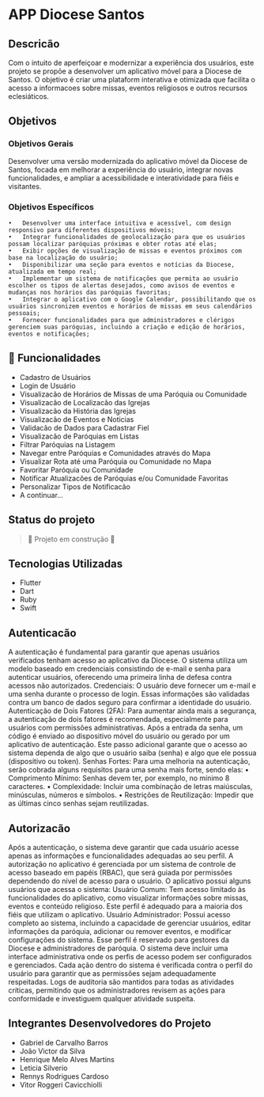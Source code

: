 # APP Diocese Santos

## Descricão
Com o intuito de aperfeiçoar e modernizar a experiência dos usuários, este projeto se propõe a desenvolver um aplicativo móvel para a Diocese de Santos. O objetivo é criar uma plataform interativa e otimizada que facilita o acesso a informacoes sobre missas, eventos religiosos e outros recursos eclesiáticos.

## Objetivos
### Objetivos Gerais
Desenvolver uma versão modernizada do aplicativo móvel da Diocese de Santos, focada em melhorar a experiência do usuário, integrar novas funcionalidades, e ampliar a acessibilidade e interatividade para fiéis e visitantes.

### Objetivos Específicos
    •	Desenvolver uma interface intuitiva e acessível, com design responsivo para diferentes dispositivos móveis;
    •	Integrar funcionalidades de geolocalização para que os usuários possam localizar paróquias próximas e obter rotas até elas;
    •	Exibir opções de visualização de missas e eventos próximos com base na localização do usuário;
    •	Disponibilizar uma seção para eventos e notícias da Diocese, atualizada em tempo real;
    •	Implementar um sistema de notificações que permita ao usuário escolher os tipos de alertas desejados, como avisos de eventos e mudanças nos horários das paróquias favoritas;
    •	Integrar o aplicativo com o Google Calendar, possibilitando que os usuários sincronizem eventos e horários de missas em seus calendários pessoais;
    •	Fornecer funcionalidades para que administradores e clérigos gerenciem suas paróquias, incluindo a criação e edição de horários, eventos e notificações;

## :hammer: Funcionalidades
- Cadastro de Usuários
- Login de Usuário
- Visualizacão de Horários de Missas de uma Paróquia ou Comunidade
- Visualizacão de Localizacão das Igrejas
- Visualizacão da História das Igrejas
- Visualizacão de Eventos e Noticias
- Validacão de Dados para Cadastrar Fiel
- Visualizacão de Paróquias em Listas
- Filtrar Paróquias na Listagem
- Navegar entre Paróquias e Comunidades através do Mapa
- Visualizar Rota até uma Paróquia ou Comunidade no Mapa
- Favoritar Paróquia ou Comunidade
- Notificar Atualizacões de Paróquias e/ou Comunidade Favoritas
- Personalizar Tipos de Notificacão
- A continuar...

## Status do projeto
> :construction: Projeto em construção :construction:

## Tecnologias Utilizadas
- Flutter
- Dart
- Ruby
- Swift

## Autenticacão
A autenticação é fundamental para garantir que apenas usuários verificados tenham acesso ao aplicativo da Diocese. O sistema utiliza um modelo baseado em credenciais consistindo de e-mail e senha para autenticar usuários, oferecendo uma primeira linha de defesa contra acessos não autorizados.
Credenciais: O usuário deve fornecer um e-mail e uma senha durante o processo de login. Essas informações são validadas contra um banco de dados seguro para confirmar a identidade do usuário.
Autenticação de Dois Fatores (2FA): Para aumentar ainda mais a segurança, a autenticação de dois fatores é recomendada, especialmente para usuários com permissões administrativas. Após a entrada da senha, um código é enviado ao dispositivo móvel do usuário ou gerado por um aplicativo de autenticação. Este passo adicional garante que o acesso ao sistema dependa de algo que o usuário saiba (senha) e algo que ele possua (dispositivo ou token).
Senhas Fortes: Para uma melhoria na autenticação, serão cobrada alguns requisitos para uma senha mais forte, sendo elas:
    •	Comprimento Mínimo: Senhas devem ter, por exemplo, no mínimo 8 caracteres.
    •	Complexidade: Incluir uma combinação de letras maiúsculas, minúsculas, números e símbolos.
    •	Restrições de Reutilização: Impedir que as últimas cinco senhas sejam reutilizadas.

## Autorizacão
Após a autenticação, o sistema deve garantir que cada usuário acesse apenas as informações e funcionalidades adequadas ao seu perfil. A autorização no aplicativo é gerenciada por um sistema de controle de acesso baseado em papéis (RBAC), que será guiada por permissões dependendo do nível de acesso para o usuário.
O aplicativo possui alguns usuários que acessa o sistema:
Usuário Comum: Tem acesso limitado às funcionalidades do aplicativo, como visualizar informações sobre missas, eventos e conteúdo religioso. Este perfil é adequado para a maioria dos fiéis que utilizam o aplicativo.
Usuário Administrador: Possui acesso completo ao sistema, incluindo a capacidade de gerenciar usuários, editar informações da paróquia, adicionar ou remover eventos, e modificar configurações do sistema. Esse perfil é reservado para gestores da Diocese e administradores de paróquia.
O sistema deve incluir uma interface administrativa onde os perfis de acesso podem ser configurados e gerenciados. Cada ação dentro do sistema é verificada contra o perfil do usuário para garantir que as permissões sejam adequadamente respeitadas.
Logs de auditoria são mantidos para todas as atividades críticas, permitindo que os administradores revisem as ações para conformidade e investiguem qualquer atividade suspeita.

## Integrantes Desenvolvedores do Projeto
- Gabriel de Carvalho Barros
- João Victor da Silva
- Henrique Melo Alves Martins
- Leticia Silverio
- Rennys Rodrigues Cardoso
- Vitor Roggeri Cavicchiolli
